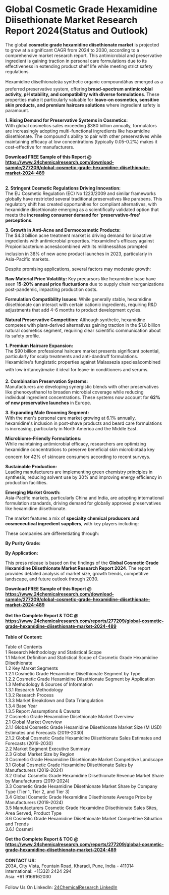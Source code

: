 <h1>Global Cosmetic Grade Hexamidine Diisethionate Market Research Report 2024(Status and Outlook)</h1><p>The global <strong>cosmetic grade hexamidine diisethionate market</strong> is projected to grow at a significant CAGR from 2024 to 2030, according to a comprehensive market research report. This antimicrobial and preservative ingredient is gaining traction in personal care formulations due to its effectiveness in extending product shelf life while meeting strict safety regulations.</p><p>Hexamidine diisethionateâa synthetic organic compoundâhas emerged as a preferred preservative system, offering <strong>broad-spectrum antimicrobial activity, pH stability, and compatibility with diverse formulations</strong>. These properties make it particularly valuable for <strong>leave-on cosmetics, sensitive skin products, and premium haircare solutions</strong> where ingredient safety is paramount.</p><p><strong>1. Rising Demand for Preservative Systems in Cosmetics:</strong><br>
With global cosmetics sales exceeding $380 billion annually, formulators are increasingly adopting multi-functional ingredients like hexamidine diisethionate. The compound's ability to pair with other preservatives while maintaining efficacy at low concentrations (typically 0.05-0.2%) makes it cost-effective for manufacturers.</p><div><b>Download FREE Sample of this Report @ 
            <a href="https://www.24chemicalresearch.com/download-sample/277209/global-cosmetic-grade-hexamidine-diisethionate-market-2024-489">
            https://www.24chemicalresearch.com/download-sample/277209/global-cosmetic-grade-hexamidine-diisethionate-market-2024-489</a></b></div><br><p><strong>2. Stringent Cosmetic Regulations Driving Innovation:</strong><br>
The EU Cosmetic Regulation (EC) No 1223/2009 and similar frameworks globally have restricted several traditional preservatives like parabens. This regulatory shift has created opportunities for compliant alternatives, with hexamidine diisethionate emerging as a scientifically validated option that meets the <strong>increasing consumer demand for 'preservative-free' perceptions</strong>.</p><p><strong>3. Growth in Anti-Acne and Dermocosmetic Products:</strong><br>
The $4.3 billion acne treatment market is driving demand for bioactive ingredients with antimicrobial properties. Hexamidine's efficacy against Propionibacterium acnesâcombined with its mildnessâhas prompted inclusion in 38% of new acne product launches in 2023, particularly in Asia-Pacific markets.</p><p>Despite promising applications, several factors may moderate growth:</p><p><strong>Raw Material Price Volatility:</strong> Key precursors like hexamidine base have seen <strong>15-20% annual price fluctuations</strong> due to supply chain reorganizations post-pandemic, impacting production costs.</p><p><strong>Formulation Compatibility Issues:</strong> While generally stable, hexamidine diisethionate can interact with certain cationic ingredients, requiring R&amp;D adjustments that add 4-6 months to product development cycles.</p><p><strong>Natural Preservative Competition:</strong> Although synthetic, hexamidine competes with plant-derived alternatives gaining traction in the $1.8 billion natural cosmetics segment, requiring clear scientific communication about its safety profile.</p><p><strong>1. Premium Haircare Expansion:</strong><br>
The $90 billion professional haircare market presents significant potential, particularly for scalp treatments and anti-dandruff formulations. Hexamidine's fungistatic properties against Malassezia speciesâcombined with low irritancyâmake it ideal for leave-in conditioners and serums.</p><p><strong>2. Combination Preservation Systems:</strong><br>
Manufacturers are developing synergistic blends with other preservatives like phenoxyethanol to broaden microbial coverage while reducing individual ingredient concentrations. These systems now account for <strong>62% of new preservative launches</strong> in Europe.</p><p><strong>3. Expanding Male Grooming Segment:</strong><br>
With the men's personal care market growing at 6.1% annually, hexamidine's inclusion in post-shave products and beard care formulations is increasing, particularly in North America and the Middle East.</p><p><strong>Microbiome-Friendly Formulations:</strong><br>
	While maintaining antimicrobial efficacy, researchers are optimizing hexamidine concentrations to preserve beneficial skin microbiotaâa key concern for 42% of skincare consumers according to recent surveys.</p><p><strong>Sustainable Production:</strong><br>
	Leading manufacturers are implementing green chemistry principles in synthesis, reducing solvent use by 30% and improving energy efficiency in production facilities.</p><p><strong>Emerging Market Growth:</strong><br>
	Asia-Pacific markets, particularly China and India, are adopting international formulation standards, driving demand for globally approved preservatives like hexamidine diisethionate.</p><p>The market features a mix of <strong>specialty chemical producers and cosmeceutical ingredient suppliers</strong>, with key players including:</p><p>These companies are differentiating through:</p><p><strong>By Purity Grade:</strong></p><p><strong>By Application:</strong></p><p>This press release is based on the findings of the <strong>Global Cosmetic Grade Hexamidine Diisethionate Market Research Report 2024</strong>. The report provides detailed analysis of market size, growth trends, competitive landscape, and future outlook through 2030.</p><div><b>Download FREE Sample of this Report @ 
            <a href="https://www.24chemicalresearch.com/download-sample/277209/global-cosmetic-grade-hexamidine-diisethionate-market-2024-489">
            https://www.24chemicalresearch.com/download-sample/277209/global-cosmetic-grade-hexamidine-diisethionate-market-2024-489</a></b></div><br><div><b>Get the Complete Report & TOC @ 
            <a href="https://www.24chemicalresearch.com/reports/277209/global-cosmetic-grade-hexamidine-diisethionate-market-2024-489">
            https://www.24chemicalresearch.com/reports/277209/global-cosmetic-grade-hexamidine-diisethionate-market-2024-489</a></b></div><br>
            <b>Table of Content:</b><p>Table of Contents<br />
1 Research Methodology and Statistical Scope<br />
1.1 Market Definition and Statistical Scope of Cosmetic Grade Hexamidine Diisethionate<br />
1.2 Key Market Segments<br />
1.2.1 Cosmetic Grade Hexamidine Diisethionate Segment by Type<br />
1.2.2 Cosmetic Grade Hexamidine Diisethionate Segment by Application<br />
1.3 Methodology & Sources of Information<br />
1.3.1 Research Methodology<br />
1.3.2 Research Process<br />
1.3.3 Market Breakdown and Data Triangulation<br />
1.3.4 Base Year<br />
1.3.5 Report Assumptions & Caveats<br />
2 Cosmetic Grade Hexamidine Diisethionate Market Overview<br />
2.1 Global Market Overview<br />
2.1.1 Global Cosmetic Grade Hexamidine Diisethionate Market Size (M USD) Estimates and Forecasts (2019-2030)<br />
2.1.2 Global Cosmetic Grade Hexamidine Diisethionate Sales Estimates and Forecasts (2019-2030)<br />
2.2 Market Segment Executive Summary<br />
2.3 Global Market Size by Region<br />
3 Cosmetic Grade Hexamidine Diisethionate Market Competitive Landscape<br />
3.1 Global Cosmetic Grade Hexamidine Diisethionate Sales by Manufacturers (2019-2024)<br />
3.2 Global Cosmetic Grade Hexamidine Diisethionate Revenue Market Share by Manufacturers (2019-2024)<br />
3.3 Cosmetic Grade Hexamidine Diisethionate Market Share by Company Type (Tier 1, Tier 2, and Tier 3)<br />
3.4 Global Cosmetic Grade Hexamidine Diisethionate Average Price by Manufacturers (2019-2024)<br />
3.5 Manufacturers Cosmetic Grade Hexamidine Diisethionate Sales Sites, Area Served, Product Type<br />
3.6 Cosmetic Grade Hexamidine Diisethionate Market Competitive Situation and Trends<br />
3.6.1 Cosmeti</p><div><b>Get the Complete Report & TOC @ 
            <a href="https://www.24chemicalresearch.com/reports/277209/global-cosmetic-grade-hexamidine-diisethionate-market-2024-489">
            https://www.24chemicalresearch.com/reports/277209/global-cosmetic-grade-hexamidine-diisethionate-market-2024-489</a></b></div><br><b>CONTACT US:</b><br>
            203A, City Vista, Fountain Road, Kharadi, Pune, India - 411014<br>
            International: +1(332) 2424 294<br>
            Asia: +91 9169162030 <br><br>
            Follow Us On LinkedIn: <a href="https://www.linkedin.com/company/24chemicalresearch/">24ChemicalResearch LinkedIn</a>